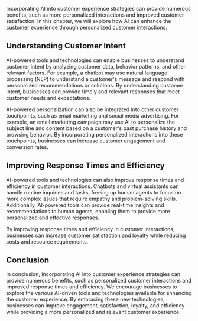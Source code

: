 
Incorporating AI into customer experience strategies can provide numerous benefits, such as more personalized interactions and improved customer satisfaction. In this chapter, we will explore how AI can enhance the customer experience through personalized customer interactions.

Understanding Customer Intent
-----------------------------

AI-powered tools and technologies can enable businesses to understand customer intent by analyzing customer data, behavior patterns, and other relevant factors. For example, a chatbot may use natural language processing (NLP) to understand a customer's message and respond with personalized recommendations or solutions. By understanding customer intent, businesses can provide timely and relevant responses that meet customer needs and expectations.

AI-powered personalization can also be integrated into other customer touchpoints, such as email marketing and social media advertising. For example, an email marketing campaign may use AI to personalize the subject line and content based on a customer's past purchase history and browsing behavior. By incorporating personalized interactions into these touchpoints, businesses can increase customer engagement and conversion rates.

Improving Response Times and Efficiency
---------------------------------------

AI-powered tools and technologies can also improve response times and efficiency in customer interactions. Chatbots and virtual assistants can handle routine inquiries and tasks, freeing up human agents to focus on more complex issues that require empathy and problem-solving skills. Additionally, AI-powered tools can provide real-time insights and recommendations to human agents, enabling them to provide more personalized and effective responses.

By improving response times and efficiency in customer interactions, businesses can increase customer satisfaction and loyalty while reducing costs and resource requirements.

Conclusion
----------

In conclusion, incorporating AI into customer experience strategies can provide numerous benefits, such as personalized customer interactions and improved response times and efficiency. We encourage businesses to explore the various AI-driven tools and technologies available for enhancing the customer experience. By embracing these new technologies, businesses can improve engagement, satisfaction, loyalty, and efficiency while providing a more personalized and relevant customer experience.

